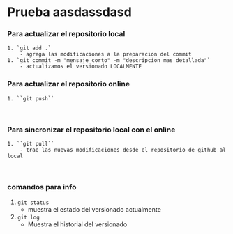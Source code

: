 # Prueba aasdassdasd

### Para actualizar el repositorio local
    1. `git add .`
        - agrega las modificaciones a la preparacion del commit
    1. `git commit -m "mensaje corto" -m "descripcion mas detallada"`
        - actualizamos el versionado LOCALMENTE
        
### Para actualizar el repositorio online
    1. ``git push``

<br>

### Para sincronizar el repositorio local con el online
    1. ``git pull``
        - trae las nuevas modificaciones desde el repositorio de github al local
<br>

### comandos para info
1. ``git status``
    - muestra el estado del versionado actualmente
1. ``git log``
    - Muestra el historial del versionado
